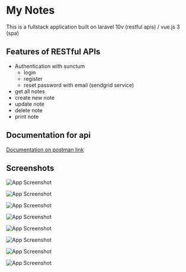 # My Notes

This is a fullstack application built on laravel 10v (restful apis) / vue.js 3 (spa)

## Features of RESTful APIs

-   Authentication with sunctum
    -   login
    -   register
    -   reset password with email (sendgrid service)
-   get all notes
-   create new note
-   update note
-   delete note
-   print note

## Documentation for api

[Documentation on postman link](https://documenter.getpostman.com/view/27529827/2s9YkuZdZ4)

## Screenshots

![App Screenshot](https://lh3.googleusercontent.com/drive-viewer/AEYmBYQkwu2XHRidPhVAXrJL2ZP9e3uzcid5AgOPeT4fwB9sl05CIL1ri0G21uawX5-lvfYyQLxYmGt6Qrlhv95bOXE3S76m9g=w1530-h752)

![App Screenshot](https://lh3.googleusercontent.com/drive-viewer/AEYmBYTa-zkBlFFk-7MMk8iFpmHJRZsCSTNPb5D3QSwQljb0l1Y0BnGM1qd-CDrok2GiKdldcoFI9_TU7EHXsv_3ycagB0pIFA=w1530-h752)

![App Screenshot](https://lh3.googleusercontent.com/drive-viewer/AEYmBYSzxoZi-ieuBVsZHEf2ijfy934ZWgqVdLPpT-3FMkX4PStmZyjAg9L2alAXpmbZOLpy2CD-VHO8-o3CDJRT2p-FAYDG=w765-h752)

![App Screenshot](https://lh3.googleusercontent.com/drive-viewer/AEYmBYTqGhrahZz1xo0vC4HEda3jAQAbAIVEjZCKB3AER6zAeI543SB4SxWQz9T6cTi3X8FNeD9yp8UqrPWxxRIr3-8DGAyvIQ=w765-h752)

![App Screenshot](https://lh3.googleusercontent.com/drive-viewer/AEYmBYTwfGo-K_lxLcs5DG93R6oo5djzi8cwz2KpAyLv6Gkr17P92i2WllVziAyh_lilEWy7dUGqpmO3sykE-PZm6Lvb3wcCrQ=w765-h752)

![App Screenshot](https://lh3.googleusercontent.com/drive-viewer/AEYmBYR6N1JX4Lx9-eTlFwh6-4ow0RxF8x-mhMhaETPZNEfQkV7Od2gXyrh_WG2t2LhzD6TZPFS7pziSYAB2hOo4ieey3bkBXQ=w765-h752)

![App Screenshot](https://lh3.googleusercontent.com/drive-viewer/AEYmBYSC4it9-TMM95WnM2mEqudLYitefsYpzq3JAWpiz19K3N0FDfCxOVVpdFmpgtstMH6nuM242dgPrz2za44Bmv1kxfF0=w765-h752)

![App Screenshot](https://lh3.googleusercontent.com/drive-viewer/AEYmBYSk3Qr2SW0wtGHGFpTqnUEL94oUI2ZA5dq6i3HQ-yQgrhny3ja23KObmLGo0087SnPHkNLybi6y1nEYMI9aJYJjgwlY1A=w765-h752)
